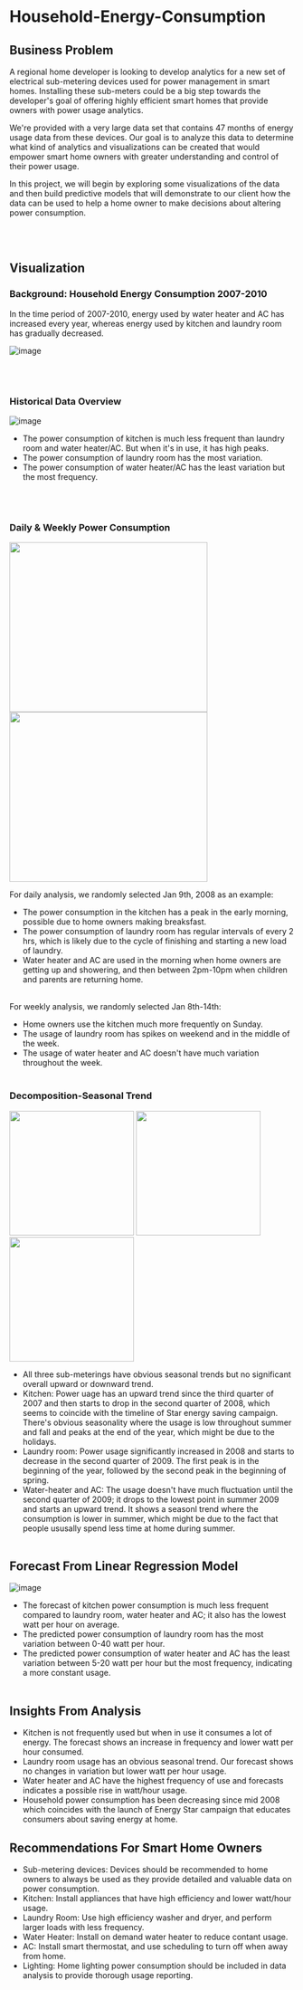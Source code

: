 # Household-Energy-Consumption
## Business Problem
A regional home developer is looking to develop analytics for a new set of electrical sub-metering devices used for power management in smart homes. Installing these sub-meters could be a big step towards the developer's goal of offering highly efficient smart homes that provide owners with power usage analytics.

We're provided with a very large data set that contains 47 months of energy usage data from these devices. Our goal is to analyze this data to determine what kind of analytics and visualizations can be created that would empower smart home owners with greater understanding and control of their power usage.

In this project, we will begin by exploring some visualizations of the data and then build predictive models that will demonstrate to our client how the data can be used to help a home owner to make decisions about altering power consumption.

<br/><br/>
## Visualization
### Background: Household Energy Consumption 2007-2010
In the time period of 2007-2010, energy used by water heater and AC has increased every year, whereas energy used by kitchen and laundry room has gradually decreased.

![image](https://user-images.githubusercontent.com/57699414/80930401-98f0e880-8d70-11ea-9543-3583a2900d2c.png)


<br/><br/>
### Historical Data Overview

![image](https://user-images.githubusercontent.com/57699414/80930815-20d7f200-8d73-11ea-85bc-f9a05e22bb57.png)

- The power consumption of kitchen is much less frequent than laundry room and water heater/AC. But when it's in use, it has high peaks.
- The power consumption of laundry room has the most variation.
- The power consumption of water heater/AC has the least variation but the most frequency.


<br/><br/>
### Daily & Weekly Power Consumption

<p float="left">
   <img src="https://user-images.githubusercontent.com/57699414/80933395-cb0a4680-8d80-11ea-8ae4-4edf35d90082.png"
	height="300" width="350" />
   <img src="https://user-images.githubusercontent.com/57699414/80933786-43bdd280-8d82-11ea-9bda-68f1f80585b9.png"
	height="300" width="350" />
</p>

For daily analysis, we randomly selected Jan 9th, 2008 as an example:
- The power consumption in the kitchen has a peak in the early morning, possible due to home owners making breaksfast.
- The power consumption of laundry room has regular intervals of every 2 hrs, which is likely due to the cycle of finishing and starting a new load of laundry.
- Water heater and AC are used in the morning when home owners are getting up and showering, and then between 2pm-10pm when children and parents are returning home.
<br/><br/>

For weekly analysis, we randomly selected Jan 8th-14th:
- Home owners use the kitchen much more frequently on Sunday.
- The usage of laundry room has spikes on weekend and in the middle of the week.
- The usage of water heater and AC doesn't have much variation throughout the week.
<br/><br/>


### Decomposition-Seasonal Trend

<p float="left">
   <img src="https://user-images.githubusercontent.com/57699414/80935458-efb6ec00-8d89-11ea-961f-9f68cba3b2e3.png"
	height="220" width="220" />
   <img src="https://user-images.githubusercontent.com/57699414/80935483-137a3200-8d8a-11ea-87dc-87b749ae25d3.png"
	height="220" width="220" />
   <img src="https://user-images.githubusercontent.com/57699414/80935498-22f97b00-8d8a-11ea-8508-a43eedf11fe2.png"
	height="220" width="220" />
</p>

- All three sub-meterings have obvious seasonal trends but no significant overall upward or downward trend.
- Kitchen:
Power uage has an upward trend since the third quarter of 2007 and then starts to drop in the second quarter of 2008, which seems to coincide with the timeline of Star energy saving campaign. There's obvious seasonality where the usage is low throughout summer and fall and peaks at the end of the year, which might be due to the holidays.
- Laundry room:
Power usage significantly increased in 2008 and starts to decrease in the second quarter of 2009. The first peak is in the beginning of the year, followed by the second peak in the beginning of spring.
- Water-heater and AC:
The usage doesn't have much fluctuation until the second quarter of 2009; it drops to the lowest point in summer 2009 and starts an upward trend. It shows a seasonl trend where the consumption is lower in summer, which might be due to the fact that people ususally spend less time at home during summer.
<br/><br/>

## Forecast From Linear Regression Model

![image](https://user-images.githubusercontent.com/57699414/80935812-9cde3400-8d8b-11ea-9b90-bd6016b66400.png)

- The forecast of kitchen power consumption is much less frequent compared to laundry room, water heater and AC; it also has the lowest watt per hour on average.
- The predicted power consumption of laundry room has the most variation between 0-40 watt per hour.
- The predicted power consumption of water heater and AC has the least variation between 5-20 watt per hour but the most frequency, indicating a more constant usage.
<br/><br/>

## Insights From Analysis
- Kitchen is not frequently used but when in use it consumes a lot of energy. The forecast shows an increase in frequency and lower watt per hour consumed.
- Laundry room usage has an obvious seasonal trend. Our forecast shows no changes in variation but lower watt per hour usage. 
- Water heater and AC have the highest frequency of use and forecasts indicates a possible rise in watt/hour usage.
- Household power consumption has been decreasing since mid 2008 which coincides with the launch of Energy Star campaign that educates consumers about saving energy at home.


## Recommendations For Smart Home Owners

- Sub-metering devices:
Devices should be recommended to home owners to always be used as they provide detailed and valuable data on power consumption.
- Kitchen:
Install appliances that have high efficiency and lower watt/hour usage.
- Laundry Room:
Use high efficiency washer and dryer, and perform larger loads with less frequency.
- Water Heater:
Install on demand water heater to reduce contant usage.
- AC:
Install smart thermostat, and use scheduling to turn off when away from home.
- Lighting:
Home lighting power consumption should be included in data analysis to provide thorough usage reporting.






